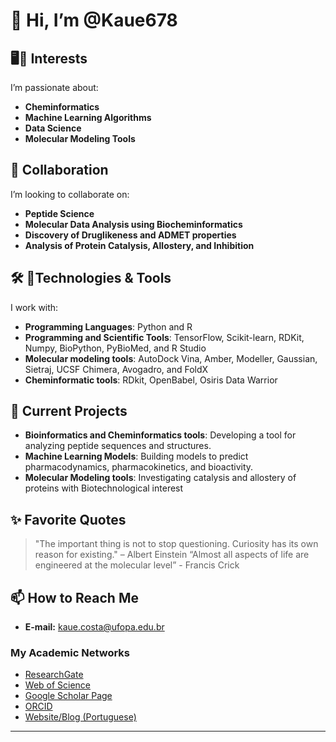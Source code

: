 # 👋 Hi, I’m @Kaue678  

## 🖥️🧬  Interests  
I’m passionate about:  
- **Cheminformatics**  
- **Machine Learning Algorithms**  
- **Data Science**  
- **Molecular Modeling Tools**  

## 🤝 Collaboration  
I’m looking to collaborate on:  
- **Peptide Science**  
- **Molecular Data Analysis using Biocheminformatics**
- **Discovery of Druglikeness and ADMET properties**
- **Analysis of Protein Catalysis, Allostery, and Inhibition**  

## 🛠️ 🔌Technologies & Tools  
I work with:  
- **Programming Languages**: Python and R  
- **Programming and Scientific Tools**: TensorFlow, Scikit-learn, RDKit, Numpy, BioPython, PyBioMed, and R Studio
- **Molecular modeling tools**: AutoDock Vina, Amber, Modeller, Gaussian, Sietraj, UCSF Chimera, Avogadro, and FoldX
- **Cheminformatic tools**: RDkit, OpenBabel, Osiris Data Warrior 

## 📂 Current Projects  
- **Bioinformatics and Cheminformatics tools**: Developing a tool for analyzing peptide sequences and structures.  
- **Machine Learning Models**: Building models to predict pharmacodynamics, pharmacokinetics, and bioactivity.
- **Molecular Modeling tools**: Investigating catalysis and allostery of proteins with Biotechnological interest 

## ✨ Favorite Quotes  
> "The important thing is not to stop questioning. Curiosity has its own reason for existing." – Albert Einstein
> “Almost all aspects of life are engineered at the molecular level” - Francis Crick

## 📫 How to Reach Me  
- **E-mail:** [kaue.costa@ufopa.edu.br](mailto:kaue.costa@ufopa.edu.br)  

### My Academic Networks  
- [ResearchGate](https://www.researchgate.net/profile/Kaue_Santana)  
- [Web of Science](https://www.webofscience.com/wos/author/record/1851974)  
- [Google Scholar Page](https://scholar.google.com.br/citations?hl=pt-PT&pli=1&user=MDePV6wAAAAJ)  
- [ORCID](https://orcid.org/0000-0002-2735-8016)  
- [Website/Blog (Portuguese)](https://bioinfobiotec.wordpress.com/)  

---  

<!---  
Kaue678/Kaue678 is a ✨ special ✨ repository because its `README.md` (this file) appears on your GitHub profile.  
You can click the Preview link to take a look at your changes.  
--->
